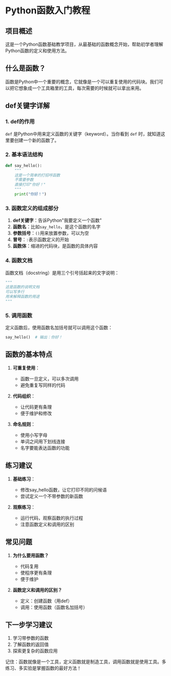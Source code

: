 # Python函数入门教程

## 项目概述
这是一个Python函数基础教学项目，从最基础的函数概念开始，帮助初学者理解Python函数的定义和使用方法。

## 什么是函数？
函数是Python中一个重要的概念，它就像是一个可以重复使用的代码块。我们可以把它想象成一个工具箱里的工具，每次需要的时候就可以拿出来用。

## def关键字详解
### 1. def的作用
`def` 是Python中用来定义函数的关键字（keyword）。当你看到 `def` 时，就知道这里要创建一个新的函数了。

### 2. 基本语法结构
```python
def say_hello():
    """
    这是一个简单的打招呼函数
    不需要参数
    直接打印"你好！"
    """
    print("你好！")
```

### 3. 函数定义的组成部分
1. **def关键字**：告诉Python"我要定义一个函数"
2. **函数名**：比如`say_hello`，是这个函数的名字
3. **参数括号**：`()`用来放置参数，可以为空
4. **冒号**：`:`表示函数定义的开始
5. **函数体**：缩进的代码块，是函数的具体内容

### 4. 函数文档
函数文档（docstring）是用三个引号括起来的文字说明：
```python
"""
这是函数的说明文档
可以写多行
用来解释函数的用途
"""
```

### 5. 调用函数
定义函数后，使用函数名加括号就可以调用这个函数：
```python
say_hello()  # 输出：你好！
```

## 函数的基本特点
1. **可重复使用**：
   - 函数一旦定义，可以多次调用
   - 避免重复写同样的代码

2. **代码组织**：
   - 让代码更有条理
   - 便于维护和修改

3. **命名规则**：
   - 使用小写字母
   - 单词之间用下划线连接
   - 名字要能表达函数的功能

## 练习建议
1. **基础练习**：
   - 修改say_hello函数，让它打印不同的问候语
   - 尝试定义一个不带参数的新函数

2. **观察练习**：
   - 运行代码，观察函数的执行过程
   - 注意函数定义和调用的区别

## 常见问题
1. **为什么要用函数？**
   - 代码复用
   - 使程序更有条理
   - 便于维护

2. **函数定义和调用的区别？**
   - 定义：创建函数（用def）
   - 调用：使用函数（函数名加括号）

## 下一步学习建议
1. 学习带参数的函数
2. 了解函数的返回值
3. 探索更复杂的函数应用

记住：函数就像是一个工具，定义函数就是制造工具，调用函数就是使用工具。多练习、多实验是掌握函数的最好方法！
